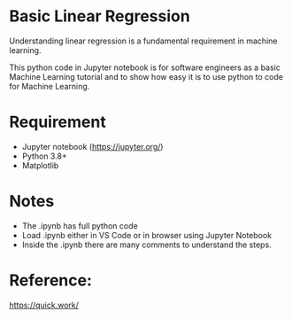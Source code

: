 # Basic Linear Regression
Understanding linear regression is a fundamental requirement in machine learning.

This python code in Jupyter notebook is for software engineers as a basic Machine Learning tutorial and to show how easy it is to use python to code for Machine Learning.

# Requirement
- Jupyter notebook (https://jupyter.org/)
- Python 3.8+
- Matplotlib

# Notes
- The .ipynb has full python code
- Load .ipynb either in VS Code or in browser using Jupyter Notebook
- Inside the .ipynb there are many comments to understand the steps.

# Reference:
https://quick.work/
